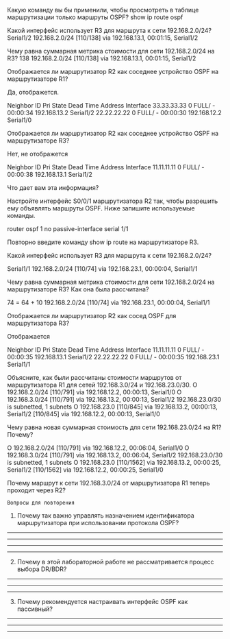 





Какую команду вы бы применили, чтобы просмотреть в таблице маршрутизации только маршруты OSPF?
show ip route ospf

Какой интерфейс использует R3 для маршрута к сети 192.168.2.0/24? 
Serial1/2
192.168.2.0/24 [110/138] via 192.168.13.1, 00:01:15, Serial1/2


Чему равна суммарная метрика стоимости для сети 192.168.2.0/24 на R3? 
138
192.168.2.0/24 [110/138] via 192.168.13.1, 00:01:15, Serial1/2

Отображается ли маршрутизатор R2 как соседнее устройство OSPF на маршрутизаторе R1? 

Да, отображется.

Neighbor ID     Pri   State           Dead Time   Address         Interface
33.33.33.33       0   FULL/  -        00:00:34    192.168.13.2    Serial1/2
22.22.22.22       0   FULL/  -        00:00:30    192.168.12.2    Serial1/0

Отображается ли маршрутизатор R2 как соседнее устройство OSPF на маршрутизаторе R3? 

Нет, не отображется


Neighbor ID     Pri   State           Dead Time   Address         Interface
11.11.11.11       0   FULL/  -        00:00:38    192.168.13.1    Serial1/2

Что дает вам эта информация?





Настройте интерфейс S0/0/1 маршрутизатора R2 так, чтобы разрешить ему объявлять маршруты OSPF. Ниже запишите используемые команды.

router ospf 1
no passive-interface serial 1/1

Повторно введите команду show ip route на маршрутизаторе R3.

Какой интерфейс использует R3 для маршрута к сети 192.168.2.0/24?

Serial1/1
192.168.2.0/24 [110/74] via 192.168.23.1, 00:00:04, Serial1/1

Чему равна суммарная метрика стоимости для сети 192.168.2.0/24 на маршрутизаторе R3? Как она была рассчитана?

74 = 64 + 10
192.168.2.0/24 [110/74] via 192.168.23.1, 00:00:04, Serial1/1

Отображается ли маршрутизатор R2 как сосед OSPF для маршрутизатора R3? 

Отображается

Neighbor ID     Pri   State           Dead Time   Address         Interface
11.11.11.11       0   FULL/  -        00:00:35    192.168.13.1    Serial1/2
22.22.22.22       0   FULL/  -        00:00:35    192.168.23.1    Serial1/1


Объясните, как были рассчитаны стоимости маршрутов от маршрутизатора R1 для сетей 192.168.3.0/24 и 192.168.23.0/30.
O     192.168.2.0/24 [110/791] via 192.168.12.2, 00:00:13, Serial1/0
O     192.168.3.0/24 [110/791] via 192.168.13.2, 00:00:13, Serial1/2
      192.168.23.0/30 is subnetted, 1 subnets
O        192.168.23.0 [110/845] via 192.168.13.2, 00:00:13, Serial1/2
                      [110/845] via 192.168.12.2, 00:00:13, Serial1/0


Чему равна новая суммарная стоимость для сети 192.168.23.0/24 на R1? Почему?


O     192.168.2.0/24 [110/791] via 192.168.12.2, 00:06:04, Serial1/0
O     192.168.3.0/24 [110/791] via 192.168.13.2, 00:06:04, Serial1/2
      192.168.23.0/30 is subnetted, 1 subnets
O        192.168.23.0 [110/1562] via 192.168.13.2, 00:00:25, Serial1/2
                      [110/1562] via 192.168.12.2, 00:00:25, Serial1/0


Почему маршрут к сети 192.168.3.0/24 от маршрутизатора R1 теперь проходит через R2?



	Вопросы для повторения
1.	Почему так важно управлять назначением идентификатора маршрутизатора при использовании протокола OSPF?
_______________________________________________________________________________________
_______________________________________________________________________________________
_______________________________________________________________________________________
_______________________________________________________________________________________
2.	Почему в этой лабораторной работе не рассматривается процесс выбора DR/BDR?
_______________________________________________________________________________________
_______________________________________________________________________________________
_______________________________________________________________________________________
3.	Почему рекомендуется настраивать интерфейс OSPF как пассивный?
_______________________________________________________________________________________
_______________________________________________________________________________________
_______________________________________________________________________________________
